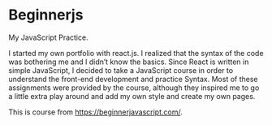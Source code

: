 # Beginnerjs
My JavaScript Practice.


I started my own portfolio with react.js. I realized that the syntax of the code was bothering me and I didn’t know the basics. Since React is written in simple JavaScript, I decided to take a JavaScript course in order to understand the front-end development and practice Syntax. Most of these assignments were provided by the course, although they inspired me to go a little extra play around and add my own style and create my own pages. 

This is course from https://beginnerjavascript.com/.
